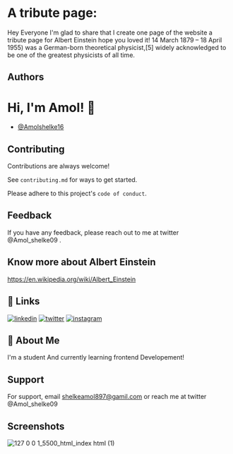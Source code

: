 # A tribute page:

Hey Everyone I'm glad to share that I create one page of the website a tribute page for Albert Einstein hope you loved it! 
14 March 1879 – 18 April 1955) was a German-born theoretical physicist,[5] widely acknowledged to be one of the greatest physicists of all time.

## Authors

# Hi, I'm Amol! 👋

- [@Amolshelke16](https://www.github.com/Amolshelke16)

## Contributing

Contributions are always welcome!

See `contributing.md` for ways to get started.

Please adhere to this project's `code of conduct`.

## Feedback

If you have any feedback, please reach out to me at twitter @Amol_shelke09 .

## Know more about Albert Einstein 

 https://en.wikipedia.org/wiki/Albert_Einstein

## 🔗 Links

[![linkedin](https://img.shields.io/badge/linkedin-0A66C2?style=for-the-badge&logo=linkedin&logoColor=white)](https://www.linkedin.com/)
[![twitter](https://img.shields.io/badge/twitter-1DA1F2?style=for-the-badge&logo=twitter&logoColor=white)](https://twitter.com/)
[![instagram](https://img.shields.io/badge/instagram-1DA1F2?style=for-the-badge&logo=instagram&logoColor=)](https://instagram.com/)

## 🚀 About Me

I'm a student And currently learning frontend Developement!

## Support

For support, email shelkeamol897@gamil.com or reach me at twitter @Amol_shelke09

## Screenshots

![127 0 0 1_5500_html_index html (1)](https://user-images.githubusercontent.com/92196638/142767033-cdd2b4a8-b1bb-4dd5-a656-9a5464f55205.png)
